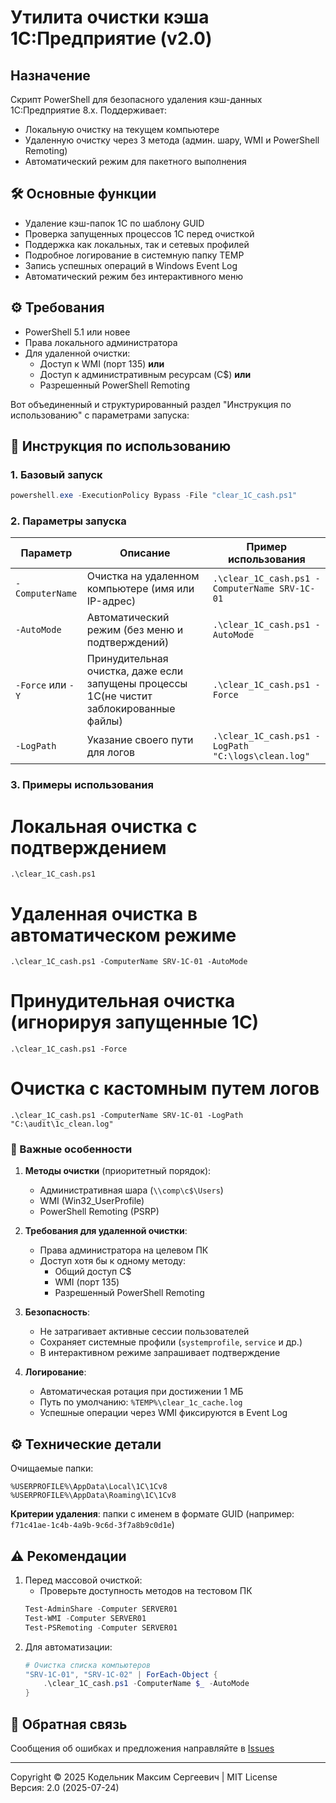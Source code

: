 # Утилита очистки кэша 1С:Предприятие (v2.0)

## **Назначение**
Скрипт PowerShell для безопасного удаления кэш-данных 1С:Предприятие 8.x. Поддерживает:
- Локальную очистку на текущем компьютере
- Удаленную очистку через 3 метода (админ. шару, WMI и PowerShell Remoting)
- Автоматический режим для пакетного выполнения

## **🛠 Основные функции**
- Удаление кэш-папок 1С по шаблону GUID
- Проверка запущенных процессов 1С перед очисткой
- Поддержка как локальных, так и сетевых профилей
- Подробное логирование в системную папку TEMP
- Запись успешных операций в Windows Event Log
- Автоматический режим без интерактивного меню

## **⚙️ Требования**
- PowerShell 5.1 или новее
- Права локального администратора
- Для удаленной очистки:
  - Доступ к WMI (порт 135) **или**
  - Доступ к административным ресурсам (C$) **или**
  - Разрешенный PowerShell Remoting

Вот объединенный и структурированный раздел "Инструкция по использованию" с параметрами запуска:

## **🚀 Инструкция по использованию**

### **1. Базовый запуск**
```powershell
powershell.exe -ExecutionPolicy Bypass -File "clear_1C_cash.ps1"
```

### **2. Параметры запуска**
| Параметр          | Описание                                                                 | Пример использования                          |
|--------------------|--------------------------------------------------------------------------|-----------------------------------------------|
| `-ComputerName`    | Очистка на удаленном компьютере (имя или IP-адрес)                      | `.\clear_1C_cash.ps1 -ComputerName SRV-1C-01` |
| `-AutoMode`        | Автоматический режим (без меню и подтверждений)                          | `.\clear_1C_cash.ps1 -AutoMode`               |
| `-Force` или `-Y`  | Принудительная очистка, даже если запущены процессы 1С(не чистит заблокированные файлы)                   | `.\clear_1C_cash.ps1 -Force`                  |
| `-LogPath`         | Указание своего пути для логов                                          | `.\clear_1C_cash.ps1 -LogPath "C:\logs\clean.log"` |

### **3. Примеры использования**

# Локальная очистка с подтверждением
`.\clear_1C_cash.ps1`

# Удаленная очистка в автоматическом режиме
`.\clear_1C_cash.ps1 -ComputerName SRV-1C-01 -AutoMode`

# Принудительная очистка (игнорируя запущенные 1С)
`.\clear_1C_cash.ps1 -Force`

# Очистка с кастомным путем логов
`.\clear_1C_cash.ps1 -ComputerName SRV-1C-01 -LogPath "C:\audit\1c_clean.log"`


### **📌 Важные особенности**
1. **Методы очистки** (приоритетный порядок):
   - Административная шара (`\\comp\c$\Users`)
   - WMI (Win32_UserProfile)
   - PowerShell Remoting (PSRP)

2. **Требования для удаленной очистки**:
   - Права администратора на целевом ПК
   - Доступ хотя бы к одному методу:
     - Общий доступ C$
     - WMI (порт 135)
     - Разрешенный PowerShell Remoting

3. **Безопасность**:
   - Не затрагивает активные сессии пользователей
   - Сохраняет системные профили (`systemprofile`, `service` и др.)
   - В интерактивном режиме запрашивает подтверждение

4. **Логирование**:
   - Автоматическая ротация при достижении 1 МБ
   - Путь по умолчанию: `%TEMP%\clear_1c_cache.log`
   - Успешные операции через WMI фиксируются в Event Log




## **⚙️ Технические детали**
Очищаемые папки:
```
%USERPROFILE%\AppData\Local\1C\1Cv8
%USERPROFILE%\AppData\Roaming\1C\1Cv8
```
**Критерии удаления**: папки с именем в формате GUID (например: `f71c41ae-1c4b-4a9b-9c6d-3f7a8b9c0d1e`)

## **⚠️ Рекомендации**
1. Перед массовой очисткой:
   - Проверьте доступность методов на тестовом ПК
   ```powershell
   Test-AdminShare -Computer SERVER01
   Test-WMI -Computer SERVER01
   Test-PSRemoting -Computer SERVER01
   ```
2. Для автоматизации:
   ```powershell
   # Очистка списка компьютеров
   "SRV-1C-01", "SRV-1C-02" | ForEach-Object {
       .\clear_1C_cash.ps1 -ComputerName $_ -AutoMode
   }
   ```

## **🔄 Обратная связь**
Сообщения об ошибках и предложения направляйте в [Issues](https://github.com/username/repo/issues)

---

Copyright © 2025 Кодельник Максим Сергеевич | MIT License  
Версия: 2.0 (2025-07-24)
